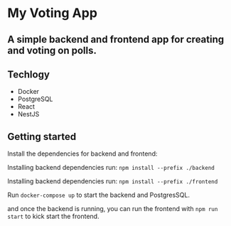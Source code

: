 # My Voting App

## A simple backend and frontend app for creating and voting on polls.

## Techlogy
- Docker
- PostgreSQL
- React
- NestJS

## Getting started

Install the dependencies for backend and frontend:

Installing backend dependencies run: `npm install --prefix ./backend`

Installing backend dependencies run: `npm install --prefix ./frontend`

Run ```docker-compose up``` to start the backend and PostgresSQL.

and once the backend is running, you can run the frontend with ```npm run start``` to kick start the frontend.